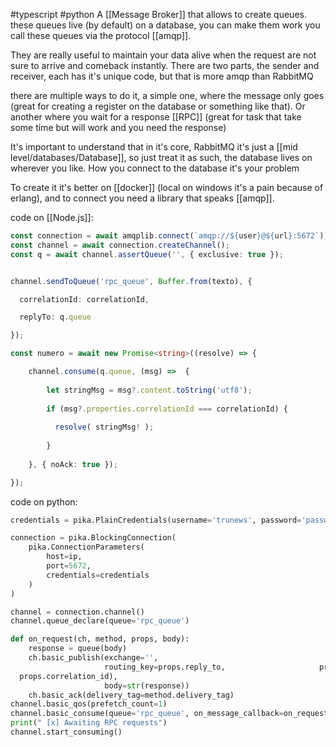 #typescript #python
A [[Message Broker]] that allows to create queues. these queues live (by default) on a database, you can make them work you call these queues via the protocol [[amqp]].

They are really useful to maintain your data alive when the request are not sure to arrive and comeback instantly. There are two parts, the sender and receiver, each has it's unique code, but that is more amqp than RabbitMQ

there are multiple ways to do it, a simple one, where the message only goes (great for creating a register on the database or something like that). Or another where you wait for a response [[RPC]] (great for task that take some time but will work and you need the response)


It's important to understand that in it's core, RabbitMQ it's just a [[mid level/databases/Database]], so just treat it as such, the database lives on wherever you like. How you connect to the database it's your problem

To create it it's better on [[docker]] (local on windows it's a pain because of erlang), and to connect you need a library that speaks [[amqp]].


code on [[Node.js]]:

```typescript
const connection = await amqplib.connect(`amqp://${user}@${url}:5672`);
const channel = await connection.createChannel();
const q = await channel.assertQueue('', { exclusive: true });


channel.sendToQueue('rpc_queue', Buffer.from(texto), {

  correlationId: correlationId,

  replyTo: q.queue

});

const numero = await new Promise<string>((resolve) => {

	channel.consume(q.queue, (msg) =>  {
	
		let stringMsg = msg?.content.toString('utf8');
		
		if (msg?.properties.correlationId === correlationId) {
		
		  resolve( stringMsg! );
		
		}
	
	}, { noAck: true });

});
```

code on python:
```python
credentials = pika.PlainCredentials(username='trunews', password='password')

connection = pika.BlockingConnection(
    pika.ConnectionParameters(
        host=ip,
        port=5672,
        credentials=credentials
    )
)

channel = connection.channel() 
channel.queue_declare(queue='rpc_queue')

def on_request(ch, method, props, body):
    response = queue(body)
    ch.basic_publish(exchange='',
                     routing_key=props.reply_to,                     properties=pika.BasicProperties(correlation_id = \
  props.correlation_id),
                     body=str(response))
    ch.basic_ack(delivery_tag=method.delivery_tag)
channel.basic_qos(prefetch_count=1)
channel.basic_consume(queue='rpc_queue', on_message_callback=on_request)
print(" [x] Awaiting RPC requests")
channel.start_consuming()
```

